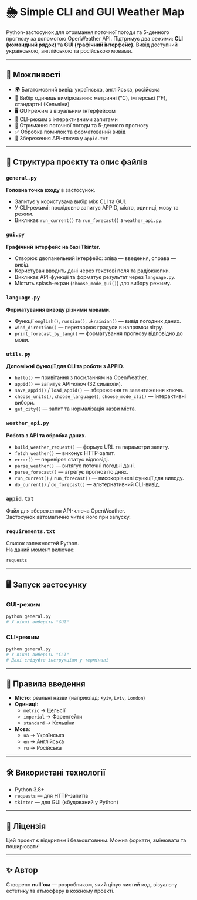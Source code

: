# 🌦️ Simple CLI and GUI Weather Map

Python-застосунок для отримання поточної погоди та 5-денного прогнозу за допомогою OpenWeather API. Підтримує два режими: **CLI (командний рядок)** та **GUI (графічний інтерфейс)**. Вивід доступний українською, англійською та російською мовами.

---

## 🚀 Можливості

- 🌍 Багатомовний вивід: українська, англійська, російська
- 📏 Вибір одиниць вимірювання: метричні (°C), імперські (°F), стандартні (Кельвіни)
- 🖥️ GUI-режим з візуальним інтерфейсом
- 🧪 CLI-режим з інтерактивними запитами
- 📡 Отримання поточної погоди та 5-денного прогнозу
- ✅ Обробка помилок та форматований вивід
- 🔑 Збереження API-ключа у `appid.txt`

---

## 📁 Структура проєкту та опис файлів

### `general.py`
**Головна точка входу** в застосунок.  
- Запитує у користувача вибір між CLI та GUI.
- У CLI-режимі: послідовно запитує APPID, місто, одиниці, мову та режим.
- Викликає `run_current()` та `run_forecast()` з `weather_api.py`.

### `gui.py`
**Графічний інтерфейс на базі Tkinter.**  
- Створює двопанельний інтерфейс: зліва — введення, справа — вивід.
- Користувач вводить дані через текстові поля та радіокнопки.
- Викликає API-функції та форматує результат через `language.py`.
- Містить splash-екран (`choose_mode_gui()`) для вибору режиму.

### `language.py`
**Форматування виводу різними мовами.**  
- Функції `english()`, `russian()`, `ukrainian()` — вивід погодних даних.
- `wind_direction()` — перетворює градуси в напрямки вітру.
- `print_forecast_by_lang()` — форматування прогнозу відповідно до мови.

### `utils.py`
**Допоміжні функції для CLI та роботи з APPID.**  
- `hello()` — привітання з посиланням на OpenWeather.
- `appid()` — запитує API-ключ (32 символи).
- `save_appid()` / `load_appid()` — збереження та завантаження ключа.
- `choose_units()`, `choose_language()`, `choose_mode_cli()` — інтерактивні вибори.
- `get_city()` — запит та нормалізація назви міста.

### `weather_api.py`
**Робота з API та обробка даних.**  
- `build_weather_request()` — формує URL та параметри запиту.
- `fetch_weather()` — виконує HTTP-запит.
- `error()` — перевіряє статус відповіді.
- `parse_weather()` — витягує поточні погодні дані.
- `parse_forecast()` — агрегує прогноз по днях.
- `run_current()` / `run_forecast()` — високорівневі функції для виводу.
- `do_current()` / `do_forecast()` — альтернативний CLI-вивід.

### `appid.txt`
Файл для збереження API-ключа OpenWeather.  
Застосунок автоматично читає його при запуску.

### `requirements.txt`
Список залежностей Python.  
На даний момент включає:
```
requests
```

---

## 🖥️ Запуск застосунку

### GUI-режим

```bash
python general.py
# У вікні виберіть "GUI"
```

### CLI-режим

```bash
python general.py
# У вікні виберіть "CLI"
# Далі слідуйте інструкціям у терміналі
```

---

## 📌 Правила введення

- **Місто**: реальні назви (наприклад: `Kyiv`, `Lviv`, `London`)
- **Одиниці**:
  - `metric` → Цельсії
  - `imperial` → Фаренгейти
  - `standard` → Кельвіни
- **Мова**:
  - `ua` → Українська
  - `en` → Англійська
  - `ru` → Російська

---

## 🛠️ Використані технології

- Python 3.8+
- `requests` — для HTTP-запитів
- `tkinter` — для GUI (вбудований у Python)

---

## 📄 Ліцензія

Цей проєкт є відкритим і безкоштовним. Можна форкати, змінювати та поширювати!

---

## ✨ Автор

Створено **null'ом** — розробником, який цінує чистий код, візуальну естетику та атмосферу в кожному проєкті.